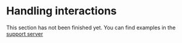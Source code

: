 # Handling interactions

This section has not been finished yet. You can find examples in the [support server](https://discord.gg/QyJeSf9rsR)